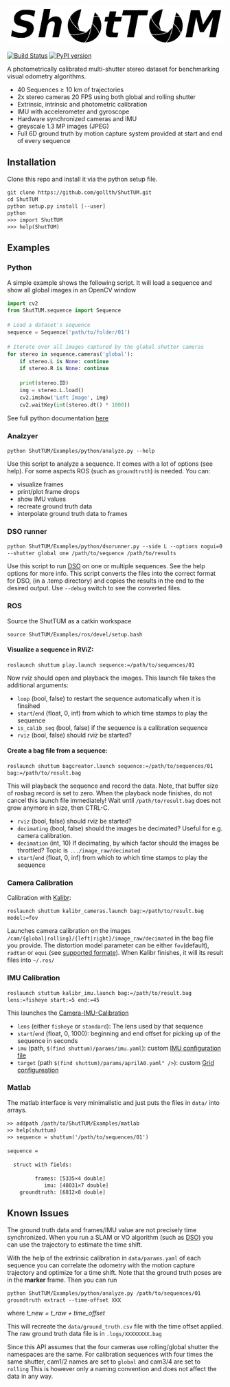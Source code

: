 ![ShutTUM](https://raw.githubusercontent.com/gollth/ShutTUM/master/Docs/images/logo.png)

[![Build Status](https://travis-ci.org/gollth/ShutTUM.svg?branch=master)](https://travis-ci.org/gollth/ShutTUM) [![PyPI version](https://badge.fury.io/py/ShutTUM.svg)](https://badge.fury.io/py/ShutTUM)

A photometrically calibrated multi-shutter stereo dataset for benchmarking visual odometry algorithms.

* 40 Sequences ≥ 10 km of trajectories
* 2x stereo cameras 20 FPS using both global and rolling shutter
* Extrinsic, intrinsic and photometric calibration
* IMU with accelerometer and gyroscope
* Hardware synchronized cameras and IMU
* greyscale 1.3 MP images (JPEG)
* Full 6D ground truth by motion capture system provided at start and end of every sequence


## Installation
Clone this repo and install it via the python setup file.
```
git clone https://github.com/gollth/ShutTUM.git
cd ShutTUM
python setup.py install [--user]
python
>>> import ShutTUM
>>> help(ShutTUM)
```

## Examples
### Python
A simple example shows the following script. It will load a sequence and show all global images in an OpenCV window

```python
import cv2
from ShutTUM.sequence import Sequence

# Load a dataset's sequence
sequence = Sequence('path/to/folder/01')

# Iterate over all images captured by the global shutter cameras
for stereo in sequence.cameras('global'):
    if stereo.L is None: continue
    if stereo.R is None: continue
    
    print(stereo.ID)
    img = stereo.L.load()
    cv2.imshow('Left Image', img)
    cv2.waitKey(int(stereo.dt() * 1000))
```
See full python documentation [here](https://gollth.github.io/ShutTUM/)


### Analzyer
```
python ShutTUM/Examples/python/analyze.py --help
```

Use this script to analyze a sequence. It comes with a lot of options (see help). For some aspects ROS (such as ```groundtruth```) is needed.
You can:
* visualize frames
* print/plot frame drops
* show IMU values
* recreate ground truth data
* interpolate ground truth data to frames

### DSO runner
```
python ShutTUM/Examples/python/dsorunner.py --side L --options nogui=0 --shutter global one /path/to/sequence /path/to/results 
```

Use this script to run [DSO](https://github.com/JakobEngel/dso) on one or multiple sequences.
See the help options for more info. This script converts the files into the correct format for DSO, 
(in a .temp directory) and copies the results in the end to the desired output. Use ```--debug``` 
switch to see the converted files.

### ROS
Source the ShutTUM as a catkin workspace
```
source ShutTUM/Examples/ros/devel/setup.bash
```

#### Visualize a sequence in RViZ:
```
roslaunch shuttum play.launch sequence:=/path/to/sequences/01 
```
Now rviz should open and playback the images. This launch file takes the additional arguments:
* ```loop``` (bool, false) to restart the sequence automatically when it is finsihed
* ```start```/```end``` (float, 0, inf) from which to which time stamps to play the sequence
* ```is_calib_seq``` (bool, false) if the sequence is a calibration sequence
* ```rviz``` (bool, false) should rviz be started?

#### Create a bag file from a sequence:
```
roslaunch shuttum bagcreator.launch sequence:=/path/to/sequences/01 bag:=/path/to/result.bag
```
This will playback the sequence and record the data. Note, that buffer size of rosbag record 
is set to zero. When the playback node finishes, do not cancel this launch file immediately!
Wait until ```/path/to/result.bag``` does not grow anymore in size, then CTRL-C.
* ```rviz``` (bool, false) should rviz be started?
* ```decimating``` (bool, false) should the images be decimated? Useful for e.g. camera calibration. 
* ```decimation``` (int, 10) If decimating, by which factor should the images be throttled? Topic is ```.../image_raw/decimated```
* ```start```/```end``` (float, 0, inf) from which to which time stamps to play the sequence

### Camera Calibration
Calibration with [Kalibr](https://github.com/ethz-asl/kalibr):
```
roslaunch shuttum kalibr_cameras.launch bag:=/path/to/result.bag model:=fov
```
Launches camera calibration on the images ```/cam/{global|rolling}/{left|right}/image_raw/decimated```
in the bag file you provide. The distortion model parameter can be either ```fov```(default), ```radtan```
or ```equi``` (see [supported formate](https://github.com/ethz-asl/kalibr/wiki/supported-models)). When Kalibr 
finishes, it will its result files into ```~/.ros/```

### IMU Calibration
```
roslaunch stuttum kalibr_imu.launch bag:=/path/to/result.bag lens:=fisheye start:=5 end:=45
```
This launches the [Camera-IMU-Calibration](https://github.com/ethz-asl/kalibr/wiki/camera-imu-calibration)
* ```lens``` (either ```fisheye``` or ```standard```): The lens used by that sequence
* ```start```/```end``` (float, 0, 1000): beginning and end offset for picking up of the sequence in seconds
* ```imu``` (path, ```$(find shuttum)/params/imu.yaml```): custom [IMU configuration file](https://github.com/ethz-asl/kalibr/wiki/yaml-formats)
* ```target``` (path ```$(find shuttum)/params/aprilA0.yaml" />```): custom [Grid configureation](https://github.com/ethz-asl/kalibr/wiki/calibration-targets)

### Matlab
The matlab interface is very minimalistic and just puts the files in ```data/``` into arrays.
```
>> addpath /path/to/ShutTUM/Examples/matlab
>> help(shuttum)
>> sequence = shuttum('/path/to/sequences/01')
   
sequence = 

  struct with fields:

         frames: [5335×4 double]
            imu: [48031×7 double]
    groundtruth: [6812×8 double]
```


## Known Issues
The ground truth data and frames/IMU value are not precisely time
synchronized. When you run a SLAM or VO algorithm (such as [DSO](https://github.com/JakobEngel/dso))
you can use the trajectory to estimate the time shift.

With the help of the extrinsic calibration in ```data/params.yaml```
of each sequence you can correlate the odometry with the motion capture
trajectory and optimize for a time shift. Note that the ground truth poses
are in the **marker** frame. Then you can run
```
python ShutTUM/Examples/python/analyze.py /path/to/sequences/01 groundtruth extract --time-offset XXX
```
where _t_new = t_raw + time_offset_

This will recreate the ```data/ground_truth.csv``` file with the time offset applied.
The raw ground truth data file is in ```.logs/XXXXXXXX.bag```


Since this API assumes that the four cameras use rolling/global shutter
the namespaces are the same. For calibration sequences with four times the same
shutter, cam1/2 names are set to ```global``` and cam3/4 are set to ```rolling```
This is however only a naming convention and does not affect the data in any way.